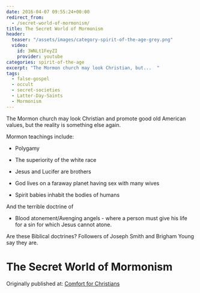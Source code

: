 ```yaml
---
date: 2016-04-07 09:55:24+00:00
redirect_from: 
  - /secret-world-of-mormonism/
title: The Secret World of Mormonism
header:
  teaser: "/assets/images/category-spirit-of-the-age-grey.png"
  video:
    id: 3WNLt1FeyZI
    provider: youtube
categories: spirit-of-the-age
excerpt: "The Mormon church may look Christian, but...  "
tags: 
  - false-gospel
  - occult
  - secret-societies
  - Latter-Day-Saints
  - Mormonism 
---
```


The Mormon church may look Christian and promote good old American values, but the reality is something else again.

Mormon teachings include:





  * Polygamy


  * The superiority of the white race


  * Jesus and Lucifer are brothers


  * God lives on a faraway planet having sex with many wives


  * Spirit babies inhabit the bodies of humans



And the terrible doctrine of



  * Blood atonement/Avenging angels - where a person must give his life for a sin for which Jesus cannot atone.



Are these Biblical doctrines?  Followers of Joseph Smith and Brigham Young say they are.



# The Secret World of Mormonism





<div>Originally published at: <a href='http://www.alecsatin.com/'>Comfort for Christians</a></div>
